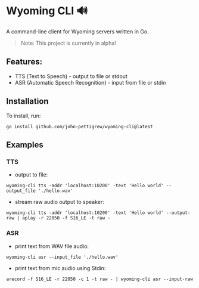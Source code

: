 # Wyoming CLI 🔊
A command-line client for Wyoming servers written in Go.

> Note: This project is currently in alpha!

## Features:
- TTS (Text to Speech) - output to file or stdout
- ASR (Automatic Speech Recognition) - input from file or stdin

## Installation
To install, run:
```
go install github.com/john-pettigrew/wyoming-cli@latest
```

## Examples

### TTS
- output to file:
```
wyoming-cli tts -addr 'localhost:10200' -text 'Hello world' --output_file './hello.wav'
```

- stream raw audio output to speaker:
```
wyoming-cli tts -addr 'localhost:10200' -text 'Hello world' --output-raw | aplay -r 22050 -f S16_LE -t raw -
```

### ASR
- print text from WAV file audio:
```
wyoming-cli asr --input_file './hello.wav'
```

- print text from mic audio using Stdin:
```
arecord -f S16_LE -r 22050 -c 1 -t raw - | wyoming-cli asr --input-raw
```